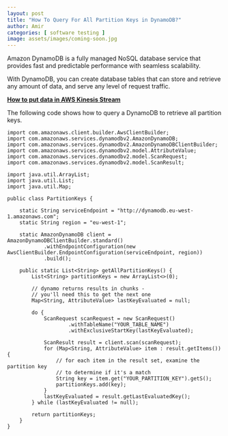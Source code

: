 ```yaml
---
layout: post
title: "How To Query For All Partition Keys in DynamoDB?"
author: Amir
categories: [ software testing ]
image: assets/images/coming-soon.jpg
---
```


Amazon DynamoDB is a fully managed NoSQL database service that provides fast and predictable performance with seamless scalability.

With DynamoDB, you can create database tables that can store and retrieve any amount of data, and serve any level of request traffic.

**[How to put data in AWS Kinesis Stream](https://www.testingexcellence.com/put-data-aws-kinesis-stream-java/)**

The following code shows how to query a DynamoDB to retrieve all partition keys.

    import com.amazonaws.client.builder.AwsClientBuilder;
    import com.amazonaws.services.dynamodbv2.AmazonDynamoDB;
    import com.amazonaws.services.dynamodbv2.AmazonDynamoDBClientBuilder;
    import com.amazonaws.services.dynamodbv2.model.AttributeValue;
    import com.amazonaws.services.dynamodbv2.model.ScanRequest;
    import com.amazonaws.services.dynamodbv2.model.ScanResult;

    import java.util.ArrayList;
    import java.util.List;
    import java.util.Map;

    public class PartitionKeys {

        static String serviceEndpoint = "http://dynamodb.eu-west-1.amazonaws.com";
        static String region = "eu-west-1";

        static AmazonDynamoDB client = AmazonDynamoDBClientBuilder.standard()
                .withEndpointConfiguration(new AwsClientBuilder.EndpointConfiguration(serviceEndpoint, region))
                .build();

        public static List<String> getAllPartitionKeys() {
            List<String> partitionKeys = new ArrayList<>(0);

            // dynamo returns results in chunks - 
            // you'll need this to get the next one
            Map<String, AttributeValue> lastKeyEvaluated = null;

            do {
                ScanRequest scanRequest = new ScanRequest()
                        .withTableName("YOUR_TABLE_NAME")
                        .withExclusiveStartKey(lastKeyEvaluated);

                ScanResult result = client.scan(scanRequest);
                for (Map<String, AttributeValue> item : result.getItems()){
                    // for each item in the result set, examine the partition key
                    // to determine if it's a match
                    String key = item.get("YOUR_PARTITION_KEY").getS();
                    partitionKeys.add(key);
                }
                lastKeyEvaluated = result.getLastEvaluatedKey();
            } while (lastKeyEvaluated != null);

            return partitionKeys;
        }
    }
